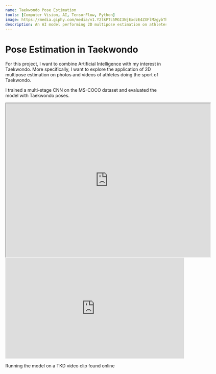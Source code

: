 ```yaml
---
name: Taekwondo Pose Estimation
tools: [Computer Vision, AI, TensorFlow, Python]
image: https://media.giphy.com/media/v1.Y2lkPTc5MGI3NjExdzE4ZXFlMzgybThwOWdseDV2YTByd2Nna2F1dmVtb2EwdXVpbXV0aCZlcD12MV9pbnRlcm5hbF9naWZfYnlfaWQmY3Q9Zw/fD8rEFbyhaGG9LEtKq/giphy.gif
description: An AI model performing 2D multipose estimation on athletes doing the sport of Taekwondo
---
```


# Pose Estimation in Taekwondo

For this project, I want to combine Artificial Intelligence with my interest in Taekwondo. More specifically, I want to explore the application of 2D multipose estimation on photos and videos of athletes doing the sport of Taekwondo.

I trained a multi-stage CNN on the MS-COCO dataset and evaluated the model with Taekwondo poses.

<p class="text-center">
<iframe src="https://drive.google.com/file/d/1_JujVykHSn0L_y5ZlfUm8SPT3rI1B4mc/preview" width="640" height="480" allow="autoplay"></iframe>



<iframe width="560" height="315" src="https://www.youtube.com/embed/UeYhHjhwj3A" title="YouTube video player" frameborder="0" allow="accelerometer; autoplay; clipboard-write; encrypted-media; gyroscope; picture-in-picture; web-share" allowfullscreen></iframe>
<br>

Running the model on a TKD video clip found online
</p>